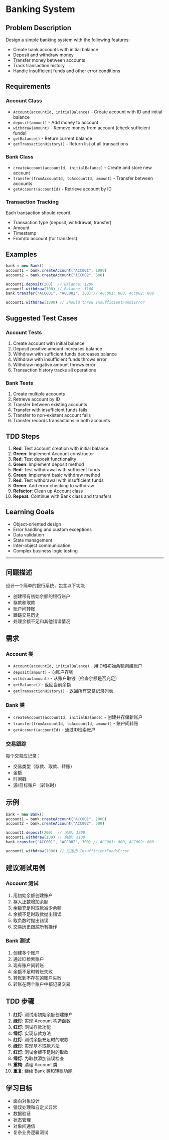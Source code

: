 # Banking System

## Problem Description

Design a simple banking system with the following features:
- Create bank accounts with initial balance
- Deposit and withdraw money
- Transfer money between accounts
- Track transaction history
- Handle insufficient funds and other error conditions

## Requirements

### Account Class
- `Account(accountId, initialBalance)` - Create account with ID and initial balance
- `deposit(amount)` - Add money to account
- `withdraw(amount)` - Remove money from account (check sufficient funds)
- `getBalance()` - Return current balance
- `getTransactionHistory()` - Return list of all transactions

### Bank Class
- `createAccount(accountId, initialBalance)` - Create and store new account
- `transfer(fromAccountId, toAccountId, amount)` - Transfer between accounts
- `getAccount(accountId)` - Retrieve account by ID

### Transaction Tracking
Each transaction should record:
- Transaction type (deposit, withdrawal, transfer)
- Amount
- Timestamp
- From/to account (for transfers)

## Examples

```javascript
bank = new Bank()
account1 = bank.createAccount("ACC001", 1000)
account2 = bank.createAccount("ACC002", 500)

account1.deposit(200)  // Balance: 1200
account1.withdraw(100) // Balance: 1100
bank.transfer("ACC001", "ACC002", 300) // ACC001: 800, ACC002: 800

account1.withdraw(1000) // Should throw InsufficientFundsError
```

## Suggested Test Cases

### Account Tests
1. Create account with initial balance
2. Deposit positive amount increases balance
3. Withdraw with sufficient funds decreases balance
4. Withdraw with insufficient funds throws error
5. Withdraw negative amount throws error
6. Transaction history tracks all operations

### Bank Tests
1. Create multiple accounts
2. Retrieve account by ID
3. Transfer between existing accounts
4. Transfer with insufficient funds fails
5. Transfer to non-existent account fails
6. Transfer records transactions in both accounts

## TDD Steps

1. **Red**: Test account creation with initial balance
2. **Green**: Implement Account constructor
3. **Red**: Test deposit functionality
4. **Green**: Implement deposit method
5. **Red**: Test withdrawal with sufficient funds
6. **Green**: Implement basic withdraw method
7. **Red**: Test withdrawal with insufficient funds
8. **Green**: Add error checking to withdraw
9. **Refactor**: Clean up Account class
10. **Repeat**: Continue with Bank class and transfers

## Learning Goals

- Object-oriented design
- Error handling and custom exceptions
- Data validation
- State management
- Inter-object communication
- Complex business logic testing

---

## 问题描述

设计一个简单的银行系统，包含以下功能：
- 创建带有初始余额的银行账户
- 存款和取款
- 账户间转账
- 跟踪交易历史
- 处理余额不足和其他错误情况

## 需求

### Account 类
- `Account(accountId, initialBalance)` - 用ID和初始余额创建账户
- `deposit(amount)` - 向账户存钱
- `withdraw(amount)` - 从账户取钱（检查余额是否充足）
- `getBalance()` - 返回当前余额
- `getTransactionHistory()` - 返回所有交易记录列表

### Bank 类
- `createAccount(accountId, initialBalance)` - 创建并存储新账户
- `transfer(fromAccountId, toAccountId, amount)` - 账户间转账
- `getAccount(accountId)` - 通过ID检索账户

### 交易跟踪
每个交易应记录：
- 交易类型（存款、取款、转账）
- 金额
- 时间戳
- 源/目标账户（转账时）

## 示例

```javascript
bank = new Bank()
account1 = bank.createAccount("ACC001", 1000)
account2 = bank.createAccount("ACC002", 500)

account1.deposit(200)  // 余额: 1200
account1.withdraw(100) // 余额: 1100
bank.transfer("ACC001", "ACC002", 300) // ACC001: 800, ACC002: 800

account1.withdraw(1000) // 应抛出 InsufficientFundsError
```

## 建议测试用例

### Account 测试
1. 用初始余额创建账户
2. 存入正数增加余额
3. 余额充足时取款减少余额
4. 余额不足时取款抛出错误
5. 取负数时抛出错误
6. 交易历史跟踪所有操作

### Bank 测试
1. 创建多个账户
2. 通过ID检索账户
3. 现有账户间转账
4. 余额不足时转账失败
5. 转账到不存在的账户失败
6. 转账在两个账户中都记录交易

## TDD 步骤

1. **红灯**: 测试用初始余额创建账户
2. **绿灯**: 实现 Account 构造函数
3. **红灯**: 测试存款功能
4. **绿灯**: 实现存款方法
5. **红灯**: 测试余额充足时的取款
6. **绿灯**: 实现基本取款方法
7. **红灯**: 测试余额不足时的取款
8. **绿灯**: 为取款添加错误检查
9. **重构**: 清理 Account 类
10. **重复**: 继续 Bank 类和转账功能

## 学习目标

- 面向对象设计
- 错误处理和自定义异常
- 数据验证
- 状态管理
- 对象间通信
- 复杂业务逻辑测试
